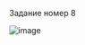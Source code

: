 Задание номер 8

![image](https://github.com/Kvapish/Lab-4/assets/89997238/f4c0636d-adc1-4c42-8a20-5ad9eee2bc5c)
